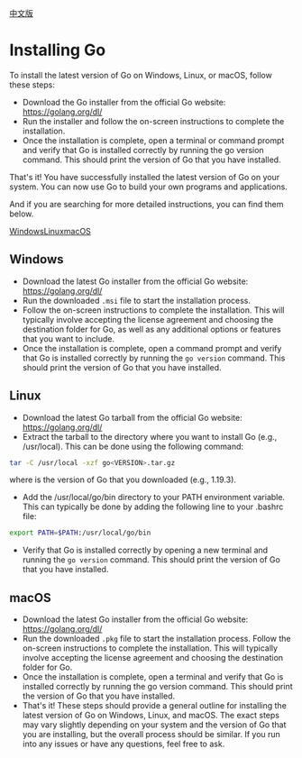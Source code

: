 [中文版](01.1_zh-cn.md)

# Installing Go

To install the latest version of Go on Windows, Linux, or macOS, follow these steps:

- Download the Go installer from the official Go website: https://golang.org/dl/
- Run the installer and follow the on-screen instructions to complete the installation.
- Once the installation is complete, open a terminal or command prompt and verify that Go is installed correctly by running the go version command. This should print the version of Go that you have installed.

That's it! You have successfully installed the latest version of Go on your system. You can now use Go to build your own programs and applications.

And if you are searching for more detailed instructions, you can find them below.

[Windows](#windows)[Linux](#linux)[macOS](#macos)

## Windows

- Download the latest Go installer from the official Go website: https://golang.org/dl/
- Run the downloaded `.msi` file to start the installation process.
- Follow the on-screen instructions to complete the installation. This will typically involve accepting the license agreement and choosing the destination folder for Go, as well as any additional options or features that you want to include.
- Once the installation is complete, open a command prompt and verify that Go is installed correctly by running the `go version` command. This should print the version of Go that you have installed.

## Linux

- Download the latest Go tarball from the official Go website: https://golang.org/dl/
- Extract the tarball to the directory where you want to install Go (e.g., /usr/local). This can be done using the following command:

```bash
tar -C /usr/local -xzf go<VERSION>.tar.gz
```

where <VERSION> is the version of Go that you downloaded (e.g., 1.19.3).

- Add the /usr/local/go/bin directory to your PATH environment variable. This can typically be done by adding the following line to your .bashrc file:

```bash
export PATH=$PATH:/usr/local/go/bin
```

- Verify that Go is installed correctly by opening a new terminal and running the `go version` command. This should print the version of Go that you have installed.

## macOS

- Download the latest Go installer from the official Go website: https://golang.org/dl/
- Run the downloaded `.pkg` file to start the installation process.
Follow the on-screen instructions to complete the installation. This will typically involve accepting the license agreement and choosing the destination folder for Go.
- Once the installation is complete, open a terminal and verify that Go is installed correctly by running the go version command. This should print the version of Go that you have installed.
- That's it! These steps should provide a general outline for installing the latest version of Go on Windows, Linux, and macOS. The exact steps may vary slightly depending on your system and the version of Go that you are installing, but the overall process should be similar. If you run into any issues or have any questions, feel free to ask.
